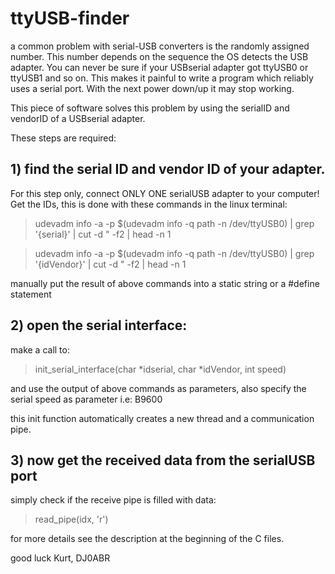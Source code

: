 # ttyUSB-finder
a common problem with serial-USB converters is the randomly assigned number.
This number depends on the sequence the OS detects the USB adapter.
You can never be sure if your USBserial adapter got ttyUSB0 or ttyUSB1 and so on.
This makes it painful to write a program which reliably uses a serial port. With the next power down/up it may stop working.

This piece of software solves this problem by using the serialID and vendorID of a USBserial adapter.

These steps are required:

## 1) find the serial ID and vendor ID of your adapter. 
For this step only, connect ONLY ONE serialUSB adapter to your computer!
Get the IDs, this is done with these commands in the linux terminal:

> udevadm info -a -p  $(udevadm info -q path -n /dev/ttyUSB0) | grep '{serial}' | cut -d \" -f2 | head -n 1

> udevadm info -a -p  $(udevadm info -q path -n /dev/ttyUSB0) | grep '{idVendor}' | cut -d \" -f2 | head -n 1

manually put the result of above commands into a static string or a #define statement

## 2) open the serial interface:
make a call to:

> init_serial_interface(char *idserial, char *idVendor, int speed)

and use the output of above commands as parameters, also specify the serial speed as parameter i.e: B9600

this init function automatically creates a new thread and a communication pipe.

## 3) now get the received data from the serialUSB port
simply check if the receive pipe is filled with data:

> read_pipe(idx, 'r')

for more details see the description at the beginning of the C files.

good luck
Kurt, DJ0ABR

